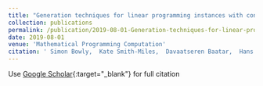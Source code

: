 ```yaml
---
title: "Generation techniques for linear programming instances with controllable properties"
collection: publications
permalink: /publication/2019-08-01-Generation-techniques-for-linear-programming-instances-with-controllable-properties
date: 2019-08-01
venue: 'Mathematical Programming Computation'
citation: ' Simon Bowly,  Kate Smith-Miles,  Davaatseren Baatar,  Hans Mittelmann, &quot;Generation techniques for linear programming instances with controllable properties.&quot; Mathematical Programming Computation, 2019.'
---
```

Use [Google Scholar](https://scholar.google.com/scholar?q=Generation+techniques+for+linear+programming+instances+with+controllable+properties){:target="_blank"} for full citation